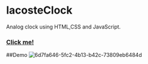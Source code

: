 # lacosteClock
Analog clock using HTML,CSS and JavaScript.

### [Click me!](https://lacoste-clock-analog.netlify.app)

##Demo
![6d7fa646-5fc2-4b13-b42c-73809eb6484d](https://user-images.githubusercontent.com/91802499/192817705-5e8f1b99-ad73-4b54-9ae0-05c956f5903c.jpeg)


